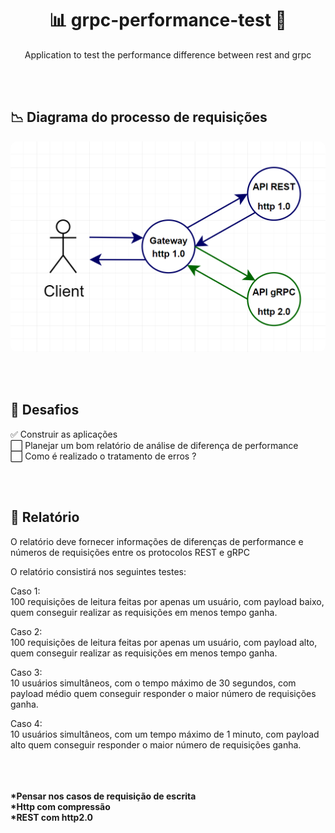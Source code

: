 <h1 align="center"> 📊 grpc-performance-test 🚀 </h1>
<p align="center">Application to test the performance difference between rest and grpc</p>

<br/><br/>
## 📉 Diagrama do processo de requisições
<p align="center">
  <img src=".github/diagram01.png" style="border-radius: 10px;" alt="Diagrama da aplicação" />
</p>

<br/><br/>
## 🤯 Desafios
✅ Construir as aplicações <br/>
⬜️ Planejar um bom relatório de análise de diferença de performance <br/>
⬜️ Como é realizado o tratamento de erros ? <br/>

<br/><br/>
## 📄 Relatório
O relatório deve fornecer informações de diferenças de performance e números de requisições entre os protocolos REST e gRPC

O relatório consistirá nos seguintes testes:

<p>
Caso 1: <br/>
100 requisições de leitura feitas por apenas um usuário,
com payload baixo, quem conseguir realizar as requisições em menos tempo ganha.
</p>

<p>
Caso 2:<br/>
100 requisições de leitura feitas por apenas um usuário,
com payload alto, quem conseguir realizar as requisições em menos tempo ganha.
</p>

<p>Caso 3:<br/>
10 usuários simultâneos, com o tempo máximo de 30 segundos, com payload médio
quem conseguir responder o maior número de requisições ganha.
</p>

<p>Caso 4:<br/>
10 usuários simultâneos, com um tempo máximo de 1 minuto, com payload alto
quem conseguir responder o maior número de requisições ganha.
</p>

<br/><br/><br/>
<b>*Pensar nos casos de requisição de escrita</b><br/>
<b>*Http com compressão</b><br/>
<b>*REST com http2.0</b><br/>

